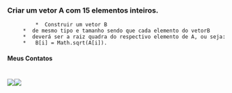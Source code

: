 ###    Criar um vetor A com 15 elementos inteiros. 
     		 *  Construir um vetor B
		 *  de mesmo tipo e tamanho sendo que cada elemento do vetorB
		 *  deverá ser a raiz quadra do respectivo elemento de A, ou seja:
		 *   B[i] = Math.sqrt(A[i]).

#### Meus Contatos
# <a href = "mailto:joaodedeusrsfilho@gmail.com"><img src="https://img.shields.io/badge/-Gmail-%23333?style=for-the-badge&logo=gmail&logoColor=white" target="_blank"></a><a href="https://www.linkedin.com/in/joaodedeusrsfilho" target="_blank"><img src="https://img.shields.io/badge/-LinkedIn-%230077B5?style=for-the-badge&logo=linkedin&logoColor=white" target="_blank"></a> 
